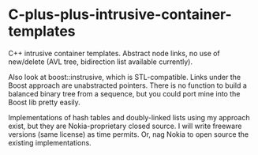 # C-plus-plus-intrusive-container-templates
C++ intrusive container templates.  Abstract node links, no use of
new/delete (AVL tree, bidirection list available currently).

Also look at boost::instrusive, which is STL-compatible.  Links under the
Boost approach are unabstracted pointers.  There is no function to build
a balanced binary tree from a sequence, but you could port mine into the
Boost lib pretty easily.

Implementations of hash tables and doubly-linked lists using my approach
exist, but they are Nokia-proprietary closed source.  I will write freeware
versions (same license) as time permits.  Or, nag Nokia to open source the
existing implementations.
